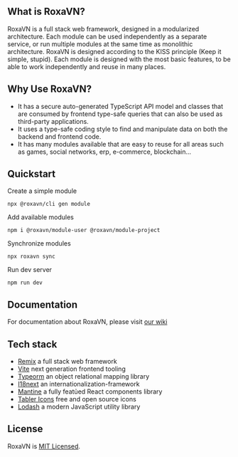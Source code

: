## What is RoxaVN?

RoxaVN is a full stack web framework, designed in a modularized architecture. Each module can be used independently as a separate service, or run multiple modules at the same time as monolithic architecture. RoxaVN is designed according to the KISS principle (Keep it simple, stupid). Each module is designed with the most basic features, to be able to work independently and reuse in many places.

## Why Use RoxaVN?

- It has a secure auto-generated TypeScript API model and classes that are consumed by frontend type-safe queries that can also be used as third-party applications.
- It uses a type-safe coding style to find and manipulate data on both the backend and frontend code.
- It has many modules available that are easy to reuse for all areas such as games, social networks, erp, e-commerce, blockchain...

## Quickstart

Create a simple module

```
npx @roxavn/cli gen module
```

Add available modules

```
npm i @roxavn/module-user @roxavn/module-project
```

Synchronize modules

```
npx roxavn sync
```

Run dev server

```
npm run dev
```

## Documentation

For documentation about RoxaVN, please visit [our wiki](https://github.com/RoxaVN/roxavn/wiki)

## Tech stack

- [Remix](https://remix.run/) a full stack web framework
- [Vite](https://vitejs.dev/) next generation frontend tooling
- [Typeorm](https://typeorm.io/) an object relational mapping library
- [I18next](https://www.i18next.com/) an internationalization-framework
- [Mantine](https://mantine.dev/) a fully featủed React components library
- [Tabler Icons](https://tabler-icons.io/) free and open source icons
- [Lodash](https://lodash.com/) a modern JavaScript utility library

## License

RoxaVN is [MIT Licensed](https://github.com/RoxaVN/roxavn/blob/master/LICENSE).
